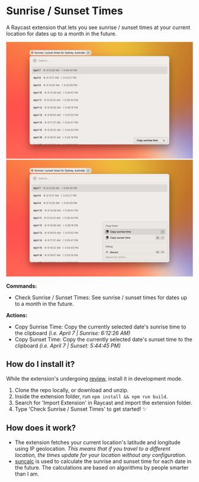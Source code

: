 # Sunrise / Sunset Times

A Raycast extension that lets you see sunrise / sunset times at your current location for dates up to a month in the future.

![Main menu](metadata/sunrise-sunset-times-01.png)
![Actions](metadata/sunrise-sunset-times-03.png)

**Commands:**

- Check Sunrise / Sunset Times: See sunrise / sunset times for dates up to a month in the future.

**Actions:**

- Copy Sunrise Time: Copy the currently selected date's sunrise time to the clipboard _(i.e. April 7 | Sunrise: 6:12:26 AM)_
- Copy Sunset Time: Copy the currently selected date's sunset time to the clipboard _(i.e. April 7 | Sunset: 5:44:45 PM)_

## How do I install it?

While the extension's undergoing [review](https://github.com/raycast/extensions/pull/1304), install it in development mode.

1. Clone the repo locally, or download and unzip.
2. Inside the extension folder, run `npm install && npm run build`.
3. Search for 'Import Extension' in Raycast and import the extension folder.
4. Type 'Check Sunrise / Sunset Times' to get started! ✨

## How does it work?

- The extension fetches your current location's latitude and longitude using IP geolocation. _This means that if you travel to a different location, the times update for your location without any configuration._
- [suncalc](https://github.com/mourner/suncalc) is used to calculate the sunrise and sunset time for each date in the future. The calculations are based on algorithms by people smarter than I am.
